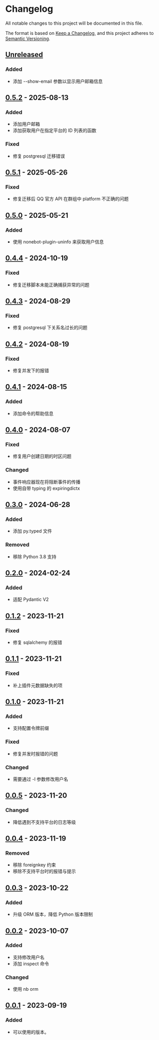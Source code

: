 # Changelog

All notable changes to this project will be documented in this file.

The format is based on [Keep a Changelog](https://keepachangelog.com/zh-CN/1.0.0/),
and this project adheres to [Semantic Versioning](https://semver.org/lang/zh-CN/spec/v2.0.0.html).

## [Unreleased]

### Added

- 添加 --show-email 参数以显示用户邮箱信息

## [0.5.2] - 2025-08-13

### Added

- 添加用户邮箱
- 添加获取用户在指定平台的 ID 列表的函数

### Fixed

- 修复 postgresql 迁移错误

## [0.5.1] - 2025-05-26

### Fixed

- 修复迁移后 QQ 官方 API 在群组中 platform 不正确的问题

## [0.5.0] - 2025-05-21

### Added

- 使用 nonebot-plugin-uninfo 来获取用户信息

## [0.4.4] - 2024-10-19

### Fixed

- 修复迁移脚本未能正确捕获异常的问题

## [0.4.3] - 2024-08-29

### Fixed

- 修复 postgresql 下关系名过长的问题

## [0.4.2] - 2024-08-19

### Fixed

- 修复并发下的报错

## [0.4.1] - 2024-08-15

### Added

- 添加命令的帮助信息

## [0.4.0] - 2024-08-07

### Fixed

- 修复用户创建日期的时区问题

### Changed

- 事件响应器现在将阻断事件的传播
- 使用自带 typing 的 expiringdictx

## [0.3.0] - 2024-06-28

### Added

- 添加 py.typed 文件

### Removed

- 移除 Python 3.8 支持

## [0.2.0] - 2024-02-24

### Added

- 适配 Pydantic V2

## [0.1.2] - 2023-11-21

### Fixed

- 修复 sqlalchemy 的报错

## [0.1.1] - 2023-11-21

### Fixed

- 补上插件元数据缺失的项

## [0.1.0] - 2023-11-21

### Added

- 支持配置令牌前缀

### Fixed

- 修复并发时报错的问题

### Changed

- 需要通过 -l 参数修改用户名

## [0.0.5] - 2023-11-20

### Changed

- 降低遇到不支持平台的日志等级

## [0.0.4] - 2023-11-19

### Removed

- 移除 foreignkey 约束
- 移除不支持平台时的报错与提示

## [0.0.3] - 2023-10-22

### Added

- 升级 ORM 版本，降低 Python 版本限制

## [0.0.2] - 2023-10-07

### Added

- 支持修改用户名
- 添加 inspect 命令

### Changed

- 使用 nb orm

## [0.0.1] - 2023-09-19

### Added

- 可以使用的版本。

[Unreleased]: https://github.com/he0119/nonebot-plugin-user/compare/v0.5.2...HEAD
[0.5.2]: https://github.com/he0119/nonebot-plugin-user/compare/v0.5.1...v0.5.2
[0.5.1]: https://github.com/he0119/nonebot-plugin-user/compare/v0.5.0...v0.5.1
[0.5.0]: https://github.com/he0119/nonebot-plugin-user/compare/v0.4.4...v0.5.0
[0.4.4]: https://github.com/he0119/nonebot-plugin-user/compare/v0.4.3...v0.4.4
[0.4.3]: https://github.com/he0119/nonebot-plugin-user/compare/v0.4.2...v0.4.3
[0.4.2]: https://github.com/he0119/nonebot-plugin-user/compare/v0.4.1...v0.4.2
[0.4.1]: https://github.com/he0119/nonebot-plugin-user/compare/v0.4.0...v0.4.1
[0.4.0]: https://github.com/he0119/nonebot-plugin-user/compare/v0.3.0...v0.4.0
[0.3.0]: https://github.com/he0119/nonebot-plugin-user/compare/v0.2.0...v0.3.0
[0.2.0]: https://github.com/he0119/nonebot-plugin-user/compare/v0.1.2...v0.2.0
[0.1.2]: https://github.com/he0119/nonebot-plugin-user/compare/v0.1.1...v0.1.2
[0.1.1]: https://github.com/he0119/nonebot-plugin-user/compare/v0.1.0...v0.1.1
[0.1.0]: https://github.com/he0119/nonebot-plugin-user/compare/v0.0.5...v0.1.0
[0.0.5]: https://github.com/he0119/nonebot-plugin-user/compare/v0.0.4...v0.0.5
[0.0.4]: https://github.com/he0119/nonebot-plugin-user/compare/v0.0.3...v0.0.4
[0.0.3]: https://github.com/he0119/nonebot-plugin-user/compare/v0.0.2...v0.0.3
[0.0.2]: https://github.com/he0119/nonebot-plugin-user/compare/v0.0.1...v0.0.2
[0.0.1]: https://github.com/he0119/nonebot-plugin-user/releases/tag/v0.0.1
